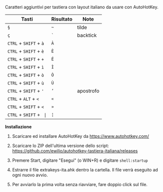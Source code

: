
Caratteri aggiuntivi per tastiera con layout italiano da usare con AutoHotKey.

| Tasti | Risultato | Note |
| - | - |-|
|  `§` | `~` | tilde |
|  `ç` | `` ` `` | backtick |
| `CTRL` + `SHIFT` + `à` | `À` ||
| `CTRL` + `SHIFT` + `è` | `È` ||
| `CTRL` + `SHIFT` + `+` | `É` ||
| `CTRL` + `SHIFT` + `ì` | `Ì` ||
| `CTRL` + `SHIFT` + `ò` | `Ò` ||
| `CTRL` + `SHIFT` + `ù` | `Ù` ||
| `CTRL` + `SHIFT` + `'`| `’`| apostrofo |
| `CTRL` + `ALT` + `<`| `«` |  |
| `CTRL` + `SHIFT` + `<`| `»` |  |
| `CTRL` + `SHIFT` + `` \|`` | `¦` | |

**Installazione**

1. Scaricare ed installare AutoHotKey da https://www.autohotkey.com/

2. Scaricare lo ZIP dell'ultima versione dello script: https://github.com/ewilio/autohotkey-tastiera-italiana/releases

3. Premere Start, digitare "Esegui" (o WIN+R) e digitare `shell:startup`

4. Estrarre il file extrakeys-ita.ahk dentro la cartella. Il file verrà eseguito ad ogni nuovo avvio.

5. Per avviarlo la prima volta senza riavviare, fare doppio click sul file.


